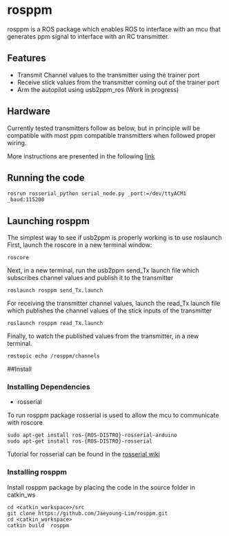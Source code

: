 # rosppm

rosppm is a ROS package which enables ROS to interface with an mcu that generates ppm signal to interface with an RC transmitter.

## Features
- Transmit Channel values to the transmitter using the trainer port
- Receive stick values from the transmitter coming out of the trainer port
- Arm the autopilot using usb2ppm_ros (Work in progress)

## Hardware
Currently tested transmitters follow as below, but in principle will be compatible with most ppm compatible transmitters when followed proper wiring.

More instructions are presented in the following [link](https://404warehouse.net/2016/07/13/rosppm-ros-package-for-accessing-rc-transmitters/)

## Running the code

```
rosrun rosserial_python serial_node.py _port:=/dev/ttyACM1 _baud:115200
```

## Launching rosppm
The simplest way to see if usb2ppm is properly working is to use roslaunch
First, launch the roscore in a new terminal window:
```
roscore
```
Next, in a new terminal, run the usb2ppm send_Tx launch file which subscribes channel values and publish it to the transmitter

```
roslaunch rosppm send_Tx.launch
```

For receiving the transmitter channel values, launch the read_Tx launch file which publishes the channel values of the stick inputs of the transmitter

```
roslaunch rosppm read_Tx.launch
```
Finally, to watch the published values from the transmitter, in a new terminal.
```
rostopic echo /rosppm/channels
```

##Install
### Installing Dependencies
- rosserial

To run rosppm package rosserial is used to allow the mcu to communicate with roscore
```
sudo apt-get install ros-{ROS-DISTRO}-rosserial-arduino
sudo apt-get install ros-{ROS-DISTRO}-rosserial
```
Tutorial for rosserial can be found in the [rosserial wiki](http://wiki.ros.org/rosserial_arduino/Tutorials/Arduino%20IDE%20Setup)

### Installing rosppm
Install rosppm package by placing the code in the source folder in catkin_ws

```
cd <catkin_workspace>/src
git clone https://github.com/Jaeyoung-Lim/rosppm.git
cd <catkin_workspace>
catkin build  rosppm
```

